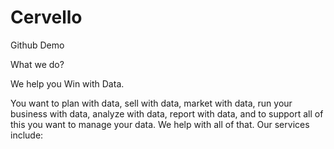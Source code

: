 # Cervello
Github Demo

What we do?

We help you Win with Data.

You want to plan with data, sell with data, market with data, run your business with data, analyze with data, report with data, and to support all of this you want to manage your data. We help with all of that. Our services include:
